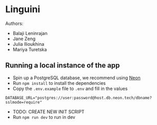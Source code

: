 # Linguini

Authors:

- Balaji Leninrajan
- Jane Zeng
- Julia Ilioukhina
- Mariya Turetska

## Running a local instance of the app

- Spin up a PostgreSQL database, we recommend using [Neon](https://neon.com/)
- Run `npm install` to install the dependencies
- Copy the `.env.example` file to `.env` and fill in the values

```env
DATABASE_URL="postgres://user:password@host.db.neon.tech/dbname?sslmode=require"
```

- TODO: CREATE NEW INIT SCRIPT
- Run `npm run dev` to run in dev
